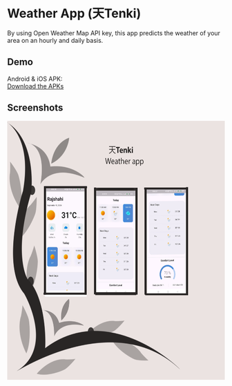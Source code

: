 # Weather App (天Tenki)

By using Open Weather Map API key, this app predicts the weather of your area on an hourly and daily basis.

## Demo

Android & iOS APK:  
[Download the APKs](https://github.com/Cyb3r-Bishop/-Tenki--A-weather-app-/tree/main/apks)

## Screenshots

<img src="https://github.com/Cyb3r-Bishop/-Tenki--A-weather-app-/blob/main/Screenshots/Arif%20App%202.png" width="600" height="600"/>

